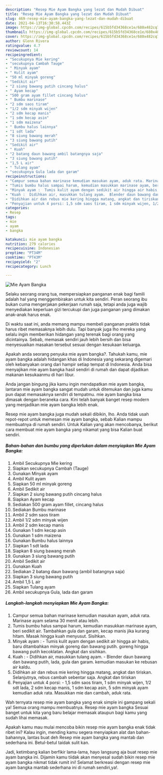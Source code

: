 ```yaml
---
description: "Resep Mie Ayam Bangka yang lezat dan Mudah Dibuat"
title: "Resep Mie Ayam Bangka yang lezat dan Mudah Dibuat"
slug: 469-resep-mie-ayam-bangka-yang-lezat-dan-mudah-dibuat
date: 2021-04-13T16:30:58.443Z
image: https://img-global.cpcdn.com/recipes/615b5fd34368ce1e/680x482cq70/mie-ayam-bangka-foto-resep-utama.jpg
thumbnail: https://img-global.cpcdn.com/recipes/615b5fd34368ce1e/680x482cq70/mie-ayam-bangka-foto-resep-utama.jpg
cover: https://img-global.cpcdn.com/recipes/615b5fd34368ce1e/680x482cq70/mie-ayam-bangka-foto-resep-utama.jpg
author: Glenn Rivera
ratingvalue: 4.7
reviewcount: 14
recipeingredient:
- "Secukupnya Mie kering"
- "secukupnya Cambah Tauge"
- " Minyak ayam"
- " Kulit ayam"
- "50 ml minyak goreng"
- "Sedikit air"
- "2 siung bawang putih cincang halus"
- " Ayam kecap"
- "500 gram ayam fillet cincang halus"
- " Bumbu marinase"
- "2 sdm saos tiram"
- "1/2 sdm minyak wijen"
- "2 sdm kecap manis"
- "1 sdm kecap asin"
- "1 sdm maizena"
- " Bumbu halus lainnya"
- "1 sdt lada"
- "8 siung bawang merah"
- "3 siung bawang putih"
- "Sedikit air"
- " Kuah"
- "2 batang daun bawang ambil batangnya saja"
- "3 siung bawang putih"
- "1,5 L air"
- " Tulang ayam"
- "secukupnya Gula lada dan garam"
recipeinstructions:
- "Campur semua bahan marinase kemudian masukan ayam, aduk rata. Marinase ayam selama 30 menit atau lebih."
- "Tumis bumbu halus sampai harum, kemudian masukkan marinase ayam, beri sedikit air. Tambahkan gula dan garam, kecap manis jika kurang hitam. Masak hingga kuah menyusut. Sisihkan."
- "Minyak ayam :  Tumis kulit ayam dengan sedikit air hingga air habis, baru ditambahkan minyak goreng dan bawang putih. goreng hingga bawang putih kecoklatan. Angkat dan sisihkan."
- "Kuah :  Didihkan air, masukkan tulang ayam.  Blender daun bawang dan bawang putih, lada, gula dan garam. kemudian masukan ke rebusan air kaldu."
- "Didihkan air dan rebus mie kering hingga matang, angkat dan tiriskan. Selanjutnya, rebus cambah sebentar saja. Angkat dan tiriskan"
- "Penyajian untuk 4 porsi: 1,5 sdm saos tiram, 1 sdm minyak wijen, 1/2 sdt lada, 2 sdm kecap manis, 1 sdm kecap asin, 5 sdm minyak ayam kemudian aduk rata. Masukkan mie dan cambah, aduk rata."
categories:
- Resep
tags:
- mie
- ayam
- bangka

katakunci: mie ayam bangka 
nutrition: 279 calories
recipecuisine: Indonesian
preptime: "PT34M"
cooktime: "PT43M"
recipeyield: "2"
recipecategory: Lunch

---
```



![Mie Ayam Bangka](https://img-global.cpcdn.com/recipes/615b5fd34368ce1e/680x482cq70/mie-ayam-bangka-foto-resep-utama.jpg)

Selaku seorang orang tua, mempersiapkan panganan enak bagi famili adalah hal yang menggembirakan untuk kita sendiri. Peran seorang ibu bukan cuma mengerjakan pekerjaan rumah saja, tetapi anda juga wajib menyediakan keperluan gizi tercukupi dan juga panganan yang dimakan anak-anak harus enak.

Di waktu  saat ini, anda memang mampu membeli panganan praktis tidak harus ribet memasaknya lebih dulu. Tapi banyak juga lho mereka yang selalu ingin memberikan hidangan yang terenak bagi orang yang dicintainya. Sebab, memasak sendiri jauh lebih bersih dan bisa menyesuaikan masakan tersebut sesuai dengan kesukaan keluarga. 



Apakah anda seorang penyuka mie ayam bangka?. Tahukah kamu, mie ayam bangka adalah hidangan khas di Indonesia yang sekarang digemari oleh kebanyakan orang dari hampir setiap tempat di Indonesia. Anda bisa menyajikan mie ayam bangka hasil sendiri di rumah dan dapat dijadikan makanan kesukaanmu di hari libur.

Anda jangan bingung jika kamu ingin mendapatkan mie ayam bangka, lantaran mie ayam bangka sangat mudah untuk ditemukan dan juga kamu pun dapat memasaknya sendiri di tempatmu. mie ayam bangka bisa dimasak dengan beraneka cara. Kini telah banyak banget resep modern yang menjadikan mie ayam bangka lebih enak.

Resep mie ayam bangka juga mudah sekali dibikin, lho. Anda tidak usah repot-repot untuk memesan mie ayam bangka, sebab Kalian mampu membuatnya di rumah sendiri. Untuk Kalian yang akan mencobanya, berikut cara membuat mie ayam bangka yang nikamat yang bisa Kalian buat sendiri.

<!--inarticleads1-->

##### Bahan-bahan dan bumbu yang diperlukan dalam menyiapkan Mie Ayam Bangka:

1. Ambil Secukupnya Mie kering
1. Siapkan secukupnya Cambah (Tauge)
1. Gunakan  Minyak ayam
1. Ambil  Kulit ayam
1. Siapkan 50 ml minyak goreng
1. Ambil Sedikit air
1. Siapkan 2 siung bawang putih cincang halus
1. Siapkan  Ayam kecap
1. Sediakan 500 gram ayam fillet, cincang halus
1. Sediakan  Bumbu marinase
1. Ambil 2 sdm saos tiram
1. Ambil 1/2 sdm minyak wijen
1. Ambil 2 sdm kecap manis
1. Gunakan 1 sdm kecap asin
1. Gunakan 1 sdm maizena
1. Gunakan  Bumbu halus lainnya
1. Siapkan 1 sdt lada
1. Siapkan 8 siung bawang merah
1. Gunakan 3 siung bawang putih
1. Ambil Sedikit air
1. Gunakan  Kuah
1. Sediakan 2 batang daun bawang (ambil batangnya saja)
1. Siapkan 3 siung bawang putih
1. Ambil 1,5 L air
1. Siapkan  Tulang ayam
1. Ambil secukupnya Gula, lada dan garam




<!--inarticleads2-->

##### Langkah-langkah menyiapkan Mie Ayam Bangka:

1. Campur semua bahan marinase kemudian masukan ayam, aduk rata. Marinase ayam selama 30 menit atau lebih.
1. Tumis bumbu halus sampai harum, kemudian masukkan marinase ayam, beri sedikit air. Tambahkan gula dan garam, kecap manis jika kurang hitam. Masak hingga kuah menyusut. Sisihkan.
1. Minyak ayam :  - Tumis kulit ayam dengan sedikit air hingga air habis, baru ditambahkan minyak goreng dan bawang putih. goreng hingga bawang putih kecoklatan. Angkat dan sisihkan.
1. Kuah :  - Didihkan air, masukkan tulang ayam. -  Blender daun bawang dan bawang putih, lada, gula dan garam. kemudian masukan ke rebusan air kaldu.
1. Didihkan air dan rebus mie kering hingga matang, angkat dan tiriskan. Selanjutnya, rebus cambah sebentar saja. Angkat dan tiriskan
1. Penyajian untuk 4 porsi: - 1,5 sdm saos tiram, 1 sdm minyak wijen, 1/2 sdt lada, 2 sdm kecap manis, 1 sdm kecap asin, 5 sdm minyak ayam kemudian aduk rata. Masukkan mie dan cambah, aduk rata.




Wah ternyata resep mie ayam bangka yang enak simple ini gampang sekali ya! Semua orang mampu membuatnya. Resep mie ayam bangka Sesuai banget untuk kita yang baru belajar memasak ataupun bagi kamu yang sudah lihai memasak.

Apakah kamu mau mulai mencoba bikin resep mie ayam bangka enak tidak ribet ini? Kalau ingin, mending kamu segera menyiapkan alat dan bahan-bahannya, lantas buat deh Resep mie ayam bangka yang mantab dan sederhana ini. Betul-betul taidak sulit kan. 

Jadi, ketimbang kalian berfikir lama-lama, hayo langsung aja buat resep mie ayam bangka ini. Dijamin kamu tiidak akan menyesal sudah bikin resep mie ayam bangka nikmat tidak rumit ini! Selamat berkreasi dengan resep mie ayam bangka mantab sederhana ini di rumah sendiri,ya!.

